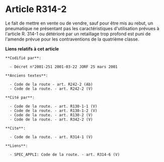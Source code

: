 # Article R314-2

Le fait de mettre en vente ou de vendre, sauf pour être mis au rebut, un pneumatique ne présentant pas les caractéristiques
d'utilisation prévues à l'article R. 314-1 ou détérioré par un retaillage trop profond est puni de l'amende prévue pour les
contraventions de la quatrième classe.

**Liens relatifs à cet article**

	**Codifié par**:

	  - Décret n°2001-251 2001-03-22 JORF 25 mars 2001

	**Anciens textes**:

	  - Code de la route - art. R242-2 (Ab)
	  - Code de la route. - art. R242-2 (V)

	**Cité par**:

	  - Code de la route. - art. R130-1-1 (V)
	  - Code de la route. - art. R130-1-2 (V)
	  - Code de la route. - art. R130-2 (V)
	  - Code de la route. - art. R342-2 (V)

	**Cite**:

	  - Code de la route. - art. R314-1 (V)

	**Liens**:

	  - SPEC_APPLI: Code de la route. - art. R314-6 (V)

